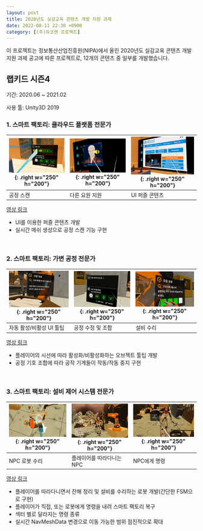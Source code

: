 ```yaml
---
layout: post
title: 2020년도 실감교육 콘텐츠 개발 지원 과제
date: 2022-08-11 22:30 +0900
category: [(주)듀코젠 프로젝트]
---
```


이 프로젝트는 정보통산산업진흥원(NIPA)에서 올린 2020년도 실감교육 콘텐츠 개발 지원 과제 공고에 따른 프로젝트로, 12개의 콘텐츠 중 일부를 개발했습니다.


## 랩키드 시즌4
기간: 2020.06 ~ 2021.02

사용 툴: Unity3D 2019

### 1. 스마트 팩토리: 클라우드 플랫폼 전문가

| ![img-description](/assets/Labkid4Images/Clouder_1.png){: .right w="250" h="200"} | ![img-description](/assets/Labkid4Images/Clouder_2.png){: .right w="250" h="200"} | ![img-description](/assets/Labkid4Images/Clouder_3.png){: .right w="250" h="200"} |
| ------------------------------------------------------------ | ------------------------------------------------------------ | ------------------------------------------------------------ |
| 공정 스캔                                                    | 다른 요원 지원                                               | UI 퍼즐 콘텐츠                                               |

[영상 링크](https://vimeo.com/487525291/1d26eb5e64)

- UI를 이용한 퍼즐 콘텐츠 개발
- 실시간 메쉬 생성으로 공정 스캔 기능 구현

​     

### 2. 스마트 팩토리: 가변 공정 전문가

| ![img-description](/assets/Labkid4Images/Changer_1.png){: .right w="250" h="200"} | ![img-description](/assets/Labkid4Images/Changer_2.png){: .right w="250" h="200"} | ![img-description](/assets/Labkid4Images/Changer_3.png){: .right w="250" h="200"} |
| ------------------------------------------------------------ | ------------------------------------------------------------ | ------------------------------------------------------------ |
| 자동 활성/비활성 UI 툴팁                                     | 공정 수정 및 조합                                            | 설비 수리                                                    |

[영상 링크](https://vimeo.com/487525549/14d0163f89)

- 플레이어의 시선에 따라 활성화/비활성화하는 오브젝트 툴팁 개발
- 공정 기호 조합에 따라 공작 기계들이 작동/작동 중지 구현

​     

### 3. 스마트 팩토리: 설비 제어 시스템 전문가

| ![img-description](/assets/Labkid4Images/Equip_1.png){: .right w="250" h="200"} | ![img-description](/assets/Labkid4Images/Equip_2.png){: .right w="250" h="200"} | ![img-description](/assets/Labkid4Images/Equip_3.png){: .right w="250" h="200"} |
| ------------------------------------------------------------ | ------------------------------------------------------------ | ------------------------------------------------------------ |
| NPC 로봇 수리                                                | 플레이어를 따라다니는 NPC                                    | NPC에게 명령                                                 |

[영상 링크](https://vimeo.com/487525808/8ee4d8f2af)

- 플레이어를 따라다니면서 잔해 정리 및 설비를 수리하는 로봇 개발(간단한 FSM으로 구현)
- 플레이어가 직접, 또는 로봇에게 명령을 내려 스마트 팩토리 복구
- 섹터 별로 달라지는 명령 종류
- 실시간 NavMeshData 변경으로 이동 가능한 범위 점진적으로 확대

